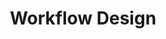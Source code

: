 ---
title: Workflow Design
layout: page
permalink: workflow-design
nav_order: 3
has_children: true
---